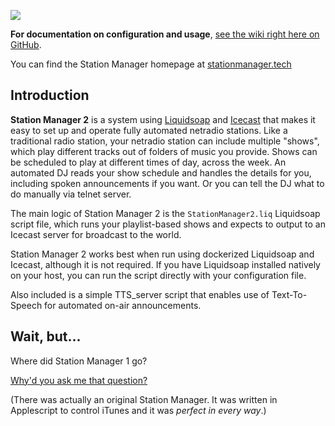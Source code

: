 ![](https://stationmanager.tech/assets/images/station_manager_logo.png)

**For documentation on configuration and usage**, [see the wiki right here on GitHub](https://github.com/ymatto/Station-Manager-2/wiki).

You can find the Station Manager homepage at [stationmanager.tech](https://stationmanager.tech)

## Introduction

**Station Manager 2** is a system using [Liquidsoap](https://www.liquidsoap.info/) and [Icecast](https://icecast.org/) that makes it easy to set up and operate fully automated netradio stations. Like a traditional radio station, your netradio station can include multiple "shows", which play different tracks out of folders of music you provide. Shows can be scheduled to play at different times of day, across the week. An automated DJ reads your show schedule and handles the details for you, including spoken announcements if you want. Or you can tell the DJ what to do manually via telnet server.

The main logic of Station Manager 2 is the `StationManager2.liq` Liquidsoap script file, which runs your playlist-based shows and expects to output to an Icecast server for broadcast to the world.

Station Manager 2 works best when run using dockerized Liquidsoap and Icecast, although it is not required. If you have Liquidsoap installed natively on your host, you can run the script directly with your configuration file.

Also included is a simple TTS_server script that enables use of Text-To-Speech for automated on-air announcements.


## Wait, but...

Where did Station Manager 1 go?

[Why'd you ask me that question?](https://www.youtube.com/watch?v=izY_6X2JRwI)

(There was actually an original Station Manager. It was written in Applescript to control iTunes and it was *perfect in every way*.)